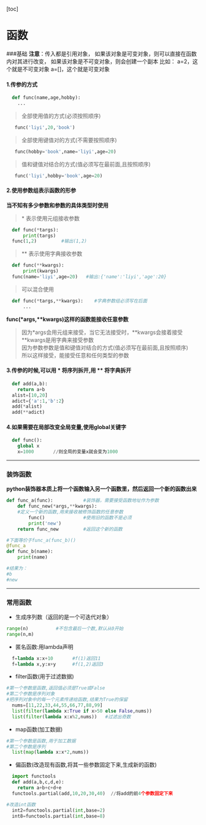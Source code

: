 [toc]
# 函数
###基础
**注意**：传入都是引用对象，
如果该对象是可变对象，则可以直接在函数内对其进行改变，
如果该对象是不可变对象，则会创建一个副本
比如：
  a=2，这个就是不可变对象
  a=[]，这个就是可变对象
#### 1.传参的方式
```python
  def func(name,age,hobby):
    ...
```
>全部使用值的方式(必须按照顺序)
```python
   func('liyi',20,'book')
```
>全部使用键值对的方式(不需要按照顺序)
```python
   func(hobby='book',name='liyi',age=20)
```
>值和键值对结合的方式(值必须写在最前面,且按照顺序)
```python
   func('liyi',hobby='book',age=20)
```

#### 2.使用参数组表示函数的形参

**当不知有多少参数和参数的具体类型时使用**
>\* 表示使用元组接收参数
```python
  def func(*targs):
      print(targs)
  func(1,2)         #输出(1,2)
```
>** 表示使用字典接收参数
```python
  def func(**kwargs):
      print(kwargs)
  func(name='liyi',age=20)   #输出:{'name':'liyi','age':20}
```
>可以混合使用
```python
  def func(*targs,**kwargs):    #字典参数组必须写在后面
      ...
```

**func(\*args,\*\*kwargs)这样的函数能接收任意参数**
>因为*args会用元组来接受，当它无法接受时，\*\*kwargs会接着接受  
\*\*kwargs是用字典来接受参数   
因为参数参数是值和键值对结合的方式(值必须写在最前面,且按照顺序)  
所以这样接受，能接受任意和任何类型的参数

#### 3.传参的时候,可以用 * 将序列拆开,用 ** 将字典拆开
```python
  def add(a,b):
    return a+b
  alist=[10,20]
  adict={'a':1,'b':2}
  add(*alist)
  add(**adict)
```

#### 4.如果需要在局部改变全局变量,使用global关键字
```python
  def func():
    global x
    x=1000       //则全局的变量x就会变为1000
```
***
### 装饰函数
**python装饰器本质上将一个函数输入另一个函数里，然后返回一个新的函数出来**
```python
def func_a(func):           #装饰器，需要接受函数地址作为参数
    def func_new(*args,**kwargs):     
    #定义一个新的函数,用来接收被修饰函数的任意参数
        func()              #使用旧的函数不是必须
        print('new')
    return func_new         #返回这个新的函数

#下面等价于func_a(func_b)()
@func_a
def func_b(name):               
    print(name)

#结果为：
#b
#new
```
***
### 常用函数
* 生成序列数（返回的是一个可迭代对象）
```python
range(n)          #不包含最后一个数,默认从0开始
range(n,m)
```
* 匿名函数:用lambda声明
```python
  f=lambda x:x+10       #f(1)返回11
  f=lambda x,y:x+y      #f(1,2)返回3
```

* filter函数(用于过滤数据)
```python
#第一个参数是函数,返回值必须是True或False
#第二个参数是序列对象
#把序列对象中的每一个元素传递给函数,结果为True的保留
  nums=[11,22,33,44,55,66,77,88,99]
  list(filter(lambda x:True if x>50 else False,nums))
  list(filter(lambda x:x%2,nums))   #过滤出奇数
```

* map函数(加工数据)
```python
#第一个参数是函数,用于加工数据
#第二个参数是序列
  list(map(lambda x:x*2,nums))
```
* 偏函数(改造现有函数,将其一些参数固定下来,生成新的函数)
```python
  import functools
  def add(a,b,c,d,e):
    return a+b+c+d+e
  functools.partial(add,10,20,30,40)  //将add的前4个参数固定下来

#改造int函数
  int2=functools.partial(int,base=2)
  int8=functools.partial(int,base=8)
```
